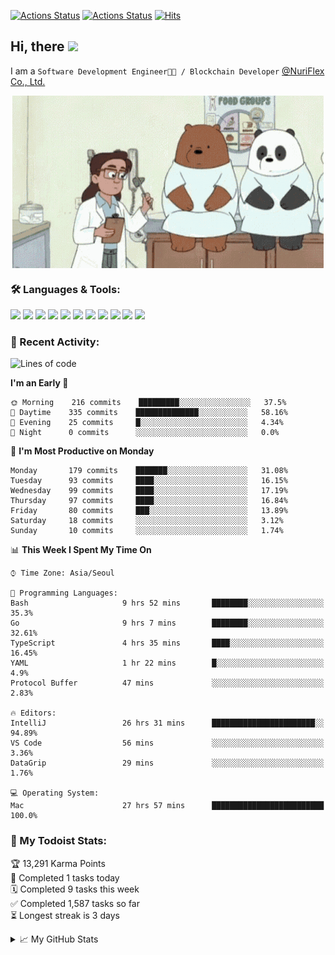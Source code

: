 
[![Actions Status](https://github.com/ddok2/ddok2/workflows/Todoist%20Readme/badge.svg)](https://github.com/ddok2/ddok2/actions)
[![Actions Status](https://github.com/ddok2/ddok2/workflows/wakatime-stats/badge.svg)](https://github.com/ddok2/ddok2/actions)
[![Hits](https://hits.seeyoufarm.com/api/count/incr/badge.svg?url=https%3A%2F%2Fgithub.com%2Fddok2&count_bg=%23FF9595&title_bg=%23555555&icon=github.svg&icon_color=%23FFFFFF&title=hits&edge_flat=false)](https://hits.seeyoufarm.com)

<!-- ![visitors](https://visitor-badge.laobi.icu/badge?page_id=ddok2.ddok2) -->
## Hi, there <img src="https://raw.githubusercontent.com/MartinHeinz/MartinHeinz/master/wave.gif" width="25px">

I am a `Software Development Engineer🧑‍💻 / Blockchain Developer` [@NuriFlex Co., Ltd.](https://nuriflex.com)


<p align="center">
<img align="center" alt="GIF" src="img/debugging.gif" />
</p>


### 🛠 Languages & Tools:
<p>
    <img src="https://img.shields.io/badge/go-%2300ADD8.svg?&style=for-the-badge&logo=go&logoColor=white"/>
    <img src="https://img.shields.io/badge/node.js%20-%2343853D.svg?&style=for-the-badge&logo=node.js&logoColor=white"/>
    <img src="https://img.shields.io/badge/javascript%20-%23323330.svg?&style=for-the-badge&logo=javascript&logoColor=%23F7DF1E"/>
    <img src="https://img.shields.io/badge/typescript%20-%23007ACC.svg?&style=for-the-badge&logo=typescript&logoColor=white"/>
    <img src="https://img.shields.io/badge/python%20-%2314354C.svg?&style=for-the-badge&logo=python&logoColor=white"/>
    <img src="https://img.shields.io/badge/react%20-%2320232a.svg?&style=for-the-badge&logo=react&logoColor=%2361DAFB"/>
    <img src="https://img.shields.io/badge/AWS%20-%23FF9900.svg?&style=for-the-badge&logo=amazon-aws&logoColor=white"/>
    <img src="https://img.shields.io/badge/Google%20Cloud%20-%234285F4.svg?&style=for-the-badge&logo=google-cloud&logoColor=white"/>
    <img src="https://img.shields.io/badge/docker%20-%230db7ed.svg?&style=for-the-badge&logo=docker&logoColor=white"/>
    <img src="https://img.shields.io/badge/kubernetes%20-%23326ce5.svg?&style=for-the-badge&logo=kubernetes&logoColor=white"/>
    <img src="https://img.shields.io/badge/ansible%20-%231A1918.svg?&style=for-the-badge&logo=ansible&logoColor=white"/>
</p>

### 🌈 Recent Activity:
<!--START_SECTION:waka-->
![Lines of code](https://img.shields.io/badge/From%20Hello%20World%20I%27ve%20Written-634211%20lines%20of%20code-blue)

**I'm an Early 🐤** 

```text
🌞 Morning    216 commits    █████████░░░░░░░░░░░░░░░░   37.5% 
🌆 Daytime    335 commits    ██████████████░░░░░░░░░░░   58.16% 
🌃 Evening    25 commits     █░░░░░░░░░░░░░░░░░░░░░░░░   4.34% 
🌙 Night      0 commits      ░░░░░░░░░░░░░░░░░░░░░░░░░   0.0%

```
📅 **I'm Most Productive on Monday** 

```text
Monday       179 commits    ███████░░░░░░░░░░░░░░░░░░   31.08% 
Tuesday      93 commits     ████░░░░░░░░░░░░░░░░░░░░░   16.15% 
Wednesday    99 commits     ████░░░░░░░░░░░░░░░░░░░░░   17.19% 
Thursday     97 commits     ████░░░░░░░░░░░░░░░░░░░░░   16.84% 
Friday       80 commits     ███░░░░░░░░░░░░░░░░░░░░░░   13.89% 
Saturday     18 commits     ░░░░░░░░░░░░░░░░░░░░░░░░░   3.12% 
Sunday       10 commits     ░░░░░░░░░░░░░░░░░░░░░░░░░   1.74%

```


📊 **This Week I Spent My Time On** 

```text
⌚︎ Time Zone: Asia/Seoul

💬 Programming Languages: 
Bash                     9 hrs 52 mins       ████████░░░░░░░░░░░░░░░░░   35.3% 
Go                       9 hrs 7 mins        ████████░░░░░░░░░░░░░░░░░   32.61% 
TypeScript               4 hrs 35 mins       ████░░░░░░░░░░░░░░░░░░░░░   16.45% 
YAML                     1 hr 22 mins        █░░░░░░░░░░░░░░░░░░░░░░░░   4.9% 
Protocol Buffer          47 mins             ░░░░░░░░░░░░░░░░░░░░░░░░░   2.83%

🔥 Editors: 
IntelliJ                 26 hrs 31 mins      ███████████████████████░░   94.89% 
VS Code                  56 mins             ░░░░░░░░░░░░░░░░░░░░░░░░░   3.36% 
DataGrip                 29 mins             ░░░░░░░░░░░░░░░░░░░░░░░░░   1.76%

💻 Operating System: 
Mac                      27 hrs 57 mins      █████████████████████████   100.0%

```


<!--END_SECTION:waka-->

### 🚧 My Todoist Stats:
<!-- TODO-IST:START -->
🏆  13,291 Karma Points           
🌸  Completed 1 tasks today           
🗓  Completed 9 tasks this week           
✅  Completed 1,587 tasks so far           
⏳  Longest streak is 3 days
<!-- TODO-IST:END -->

<details>
<summary>📈 My GitHub Stats</summary>
<p align="center"> <img src="https://github-readme-stats.vercel.app/api?username=ddok2&show_icons=true" alt="ddok2" />
</details>
